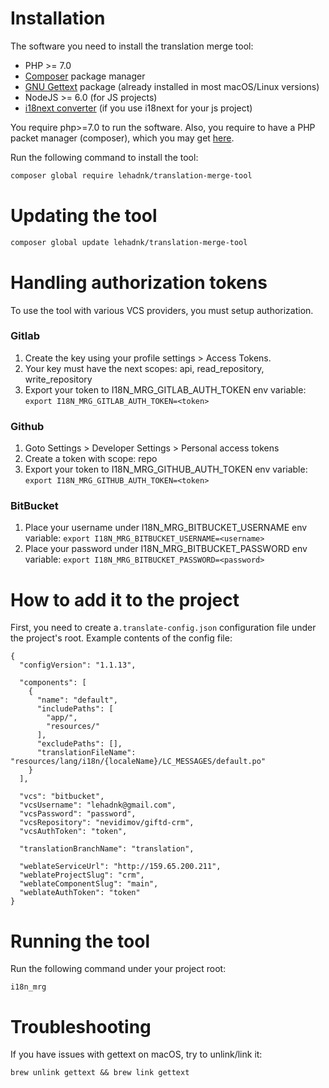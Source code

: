 # Installation
The software you need to install the translation merge tool:
- PHP >= 7.0
- [Composer](https://getcomposer.org/download/) package manager
- [GNU Gettext](https://www.gnu.org/software/gettext/) package (already installed in most macOS/Linux versions)
- NodeJS >= 6.0 (for JS projects)
- [i18next converter](https://github.com/i18next/i18next-gettext-converter) (if you use i18next for your js project)

You require php>=7.0 to run the software.
Also, you require to have a PHP packet manager (composer), which you may get [here](https://getcomposer.org/download/).

Run the following command to install the tool:
```bash
composer global require lehadnk/translation-merge-tool
```

# Updating the tool
```bash
composer global update lehadnk/translation-merge-tool
```

# Handling authorization tokens
To use the tool with various VCS providers, you must setup authorization.

### Gitlab
1. Create the key using your profile settings > Access Tokens.
2. Your key must have the next scopes: api, read_repository, write_repository
3. Export your token to I18N_MRG_GITLAB_AUTH_TOKEN env variable: `export I18N_MRG_GITLAB_AUTH_TOKEN=<token>`

### Github
1. Goto Settings > Developer Settings > Personal access tokens
2. Create a token with scope: repo
3. Export your token to I18N_MRG_GITHUB_AUTH_TOKEN env variable: `export I18N_MRG_GITHUB_AUTH_TOKEN=<token>`

### BitBucket
1. Place your username under I18N_MRG_BITBUCKET_USERNAME env variable: `export I18N_MRG_BITBUCKET_USERNAME=<username>`
2. Place your password under I18N_MRG_BITBUCKET_PASSWORD env variable: `export I18N_MRG_BITBUCKET_PASSWORD=<password>`

# How to add it to the project
First, you need to create a`.translate-config.json` configuration file under the project's root. Example contents of the config file:
```
{
  "configVersion": "1.1.13",

  "components": [
    {
      "name": "default",
      "includePaths": [
        "app/",
        "resources/"
      ],
      "excludePaths": [],
      "translationFileName": "resources/lang/i18n/{localeName}/LC_MESSAGES/default.po"
    }
  ],

  "vcs": "bitbucket",
  "vcsUsername": "lehadnk@gmail.com",
  "vcsPassword": "password",
  "vcsRepository": "nevidimov/giftd-crm",
  "vcsAuthToken": "token",

  "translationBranchName": "translation",

  "weblateServiceUrl": "http://159.65.200.211",
  "weblateProjectSlug": "crm",
  "weblateComponentSlug": "main",
  "weblateAuthToken": "token"
}
```

# Running the tool
Run the following command under your project root:
```
i18n_mrg
```

# Troubleshooting
If you have issues with gettext on macOS, try to unlink/link it:
```
brew unlink gettext && brew link gettext
```